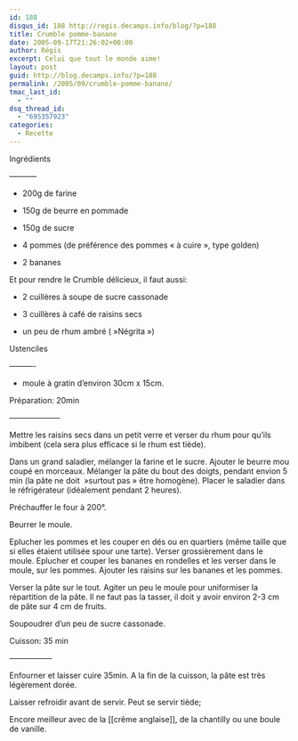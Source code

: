 ```yaml
---
id: 188
disqus_id: 188 http://regis.decamps.info/blog/?p=188
title: Crumble pomme-banane
date: 2005-09-17T21:26:02+00:00
author: Régis
excerpt: Celui que tout le monde aime!
layout: post
guid: http://blog.decamps.info/?p=188
permalink: /2005/09/crumble-pomme-banane/
tmac_last_id:
  - ""
dsq_thread_id:
  - "695357923"
categories:
  - Recette
---
```

Ingrédients
  
&#8212;&#8212;&#8212;–

* 200g de farine
  
* 150g de beurre en pommade
  
* 150g de sucre
  
* 4 pommes (de préférence des pommes « à cuire », type golden)
  
* 2 bananes

Et pour rendre le Crumble délicieux, il faut aussi:

* 2 cuillères à soupe de sucre cassonade
  
* 3 cuillères à café de raisins secs
  
* un peu de rhum ambré ( »Négrita »)

Ustenciles
  
&#8212;&#8212;&#8212;-
  
* moule à gratin d’environ 30cm x 15cm.

Préparation: 20min
  
&#8212;&#8212;&#8212;&#8212;&#8212;&#8212;–
  
Mettre les raisins secs dans un petit verre et verser du rhum pour qu’ils imbibent (cela sera plus efficace si le rhum est tiède).

Dans un grand saladier, mélanger la farine et le sucre. Ajouter le beurre mou coupé en morceaux. Mélanger la pâte du bout des doigts, pendant envion 5 min (la pâte ne doit  »surtout pas » être homogène). Placer le saladier dans le réfrigérateur (idéalement pendant 2 heures).

Préchauffer le four à 200°.

Beurrer le moule.

Eplucher les pommes et les couper en dés ou en quartiers (même taille que si elles étaient utilisée spour une tarte). Verser grossièrement dans le moule. Eplucher et couper les bananes en rondelles et les verser dans le moule, sur les pommes. Ajouter les raisins sur les bananes et les pommes.

Verser la pâte sur le tout. Agiter un peu le moule pour uniformiser la répartition de la pâte. Il ne faut pas la tasser, il doit y avoir environ 2-3 cm de pâte sur 4 cm de fruits.

Soupoudrer d’un peu de sucre cassonade.

Cuisson: 35 min
  
&#8212;&#8212;&#8212;&#8212;&#8212;–
  
Enfourner et laisser cuire 35min. A la fin de la cuisson, la pâte est très légèrement dorée.

Laisser refroidir avant de servir. Peut se servir tiède;

Encore meilleur avec de la [[crême anglaise]], de la chantilly ou une boule de vanille.
